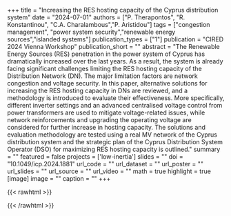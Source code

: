 +++
title = "Increasing the RES hosting capacity of the Cyprus distribution system"
date = "2024-07-01"
authors = ["P. Therapontos", "R. Konstantinou", "C.A. Charalambous","P. Aristidou"]
tags = ["congestion management", "power system security","renewable energy sources","islanded systems"]
publication_types = ["1"]
publication = "CIRED 2024 Vienna Workshop"
publication_short = ""
abstract = "The Renewable Energy Sources (RES) penetration in the power system of Cyprus has dramatically increased over the last years. As a result, the system is already facing significant challenges limiting the RES hosting capacity of the Distribution Network (DN). The major limitation factors are network congestion and voltage security. In this paper, alternative solutions for increasing the RES hosting capacity in DNs are reviewed, and a methodology is introduced to evaluate their effectiveness. More specifically, different inverter settings and an advanced centralised voltage control from power transformers are used to mitigate voltage-related issues, while network reinforcements and upgrading the operating voltage are considered for further increase in hosting capacity. The solutions and evaluation methodology are tested using a real MV network of the Cyprus distribution system and the strategic plan of the Cyprus Distribution System Operator (DSO) for maximizing RES hosting capacity is outlined."
summary = ""
featured = false
projects = ['low-inertia']
slides = ""
doi = "10.1049/icp.2024.1881"
url_code = ""
url_dataset = ""
url_poster = ""
url_slides = ""
url_source = ""
url_video = ""
math = true
highlight = true
[image]
image = ""
caption = ""
+++

{{< rawhtml >}}
<div data-badge-details="right" data-badge-type="medium-donut" data-doi="10.1049/icp.2024.1881" data-hide-no-mentions="true" class="altmetric-embed"></div>
{{< /rawhtml >}}
